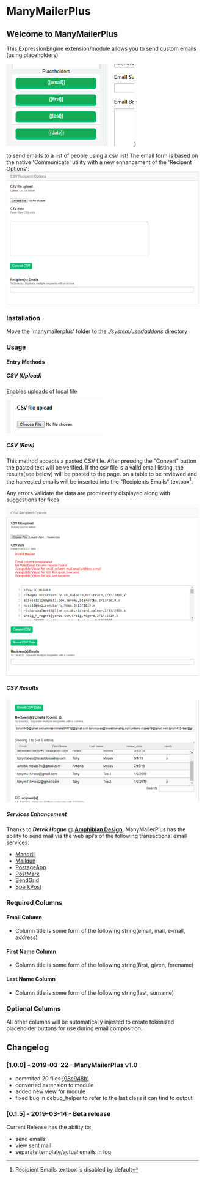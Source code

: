# ManyMailerPlus

## Welcome to ManyMailerPlus

This ExpressionEngine extension/module allows you to send custom emails (using placeholders)

![placeholders](images/placeholders.png))

to send emails to a list of people using a csv list!
The email form is based on the native 'Communicate' utility with a new enhancement of the 'Recipent Options':
![CSV Upload](images/compose_1.png)

### Installation

Move the 'manymailerplus' folder to the *./system/user/addons* directory

### Usage

#### Entry Methods

##### CSV (Upload)

Enables uploads of local file

![CSV Upload](images/csv_upload.png)

##### CSV (Raw)

This method accepts a pasted CSV file. After pressing the "Convert" button the pasted text will be verified.
If the csv file is a valid email listing, the results(see below) will be posted to the page. on a table to be
reviewed and the harvested emails will be inserted into the "Recipients Emails" textbox[^1].

Any errors validate the data are prominently displayed along with suggestions for fixes

![CSV Paste](images/csv_raw_errors.png)

##### CSV Results

![CSV Result](images/csv_result.png)

##### Services Enhancement

Thanks to ***Derek Hogue*** @ **[Amphibian Design](https://www.sparkpost.com/)**, ManyMailerPlus has the ability to send mail via the web api's of the following transactional email services:

- [Mandrill](https://mandrillapp.com/api/docs/messages.JSON.html)
- [Mailgun](https://www.mailgun.com/)
- [PostageApp](https://postageapp.com/)
- [PostMark](https://postmarkapp.com/)
- [SendGrid](https://sendgrid.com/)
- [SparkPost](https://www.sparkpost.com/)

### Required Columns

#### Email Column

- Column title is some form of the following string(email, mail, e-mail, address)

#### First Name Column

- Column title is some form of the following string(first, given, forename)

#### Last Name Column

- Column title is some form of the following string(last, surname)

### Optional Columns

All other columns will be automatically injested to create tokenized placeholder buttons for use during email composition.

[^1]: Recipient Emails textbox is disabled by default

## Changelog

### [1.0.0] - 2019-03-22 - ManyMailerPlus v1.0

- commited 20 files [(98e948b)](https://github.com/StolenThunda/manymailerplus/commit/98e948bc35c1678b03a0e3e970e5cca6b681f693)
- converted extension to module
- added new view for module
- fixed bug in debug_helper to refer to the last class it can find to output

### [0.1.5] - 2019-03-14 - Beta release

Current Release has the ability to:

- send emails
- view sent mail
- separate template/actual emails in log
